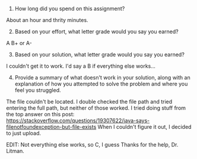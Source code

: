 1. How long did you spend on this assignment?

About an hour and thrity minutes.

2. Based on your effort, what letter grade would you say you earned?

A B+ or A-

3. Based on your solution, what letter grade would you say you earned?

I couldn't get it to work. I'd say a B if everything else works...

4. Provide a summary of what doesn't work in your solution, along with an explanation of how you attempted to solve the problem and where you feel you struggled.

The file couldn't be located. I double checked the file path and tried entering the full path, but neither of those worked. 
I tried doing stuff from the top answer on this post: https://stackoverflow.com/questions/19307622/java-says-filenotfoundexception-but-file-exists
When I couldn't figure it out, I decided to just upload.

EDIT: Not everything else works, so C, I guess Thanks for the help, Dr. Litman.
